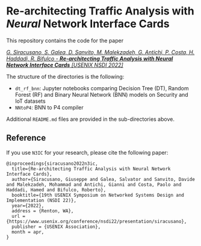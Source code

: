 # Re-architecting Traffic Analysis with _Neural_ Network Interface Cards

This repository contains the code for the paper

[_G. Siracusano, S. Galea, D. Sanvito, M. Malekzadeh, G. Antichi, P. Costa, H. Haddadi, R. Bifulco - **Re-architecting Traffic Analysis with Neural Network Interface Cards** [USENIX NSDI 2022]_](https://www.usenix.org/conference/nsdi22/presentation/siracusano)

The structure of the directories is the following:
- `dt_rf_bnn`: Jupyter notebooks comparing Decision Tree (DT), Random Forest (RF) and Binary Neural Network (BNN) models on Security and IoT datasets
- `NNtoP4`: BNN to P4 compiler

Additional `README.md` files are provided in the sub-directories above.

## Reference
If you use `N3IC` for your research, please cite the following paper:
```
@inproceedings{siracusano2022n3ic,
  title={Re-architecting Traffic Analysis with Neural Network Interface Cards},
  author={Siracusano, Giuseppe and Galea, Salvator and Sanvito, Davide and Malekzadeh, Mohammad and Antichi, Gianni and Costa, Paolo and Haddadi, Hamed and Bifulco, Roberto},
  booktitle={19th USENIX Symposium on Networked Systems Design and Implementation (NSDI 22)},
  year={2022},
  address = {Renton, WA},
  url = {https://www.usenix.org/conference/nsdi22/presentation/siracusano},
  publisher = {USENIX Association},
  month = apr,
}
```
